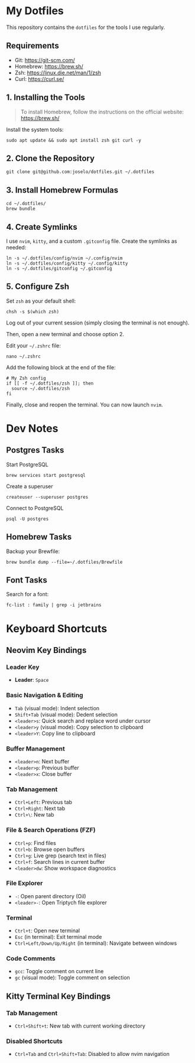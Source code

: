 # My Dotfiles

This repository contains the `dotfiles` for the tools I use regularly.

## Requirements

- Git: https://git-scm.com/
- Homebrew: https://brew.sh/
- Zsh: https://linux.die.net/man/1/zsh
- Curl: https://curl.se/

## 1. Installing the Tools

> To install Homebrew, follow the instructions on the official website:
> https://brew.sh/

Install the system tools:

	sudo apt update && sudo apt install zsh git curl -y

## 2. Clone the Repository

	git clone git@github.com:joselo/dotfiles.git ~/.dotfiles

## 3. Install Homebrew Formulas

	cd ~/.dotfiles/
	brew bundle

## 4. Create Symlinks

I use `nvim`, `kitty`, and a custom `.gitconfig` file. Create the symlinks as needed:

	ln -s ~/.dotfiles/config/nvim ~/.config/nvim
	ln -s ~/.dotfiles/config/kitty ~/.config/kitty
	ln -s ~/.dotfiles/gitconfig ~/.gitconfig

## 5. Configure Zsh

Set `zsh` as your default shell:

	chsh -s $(which zsh)

Log out of your current session (simply closing the terminal is not enough).

Then, open a new terminal and choose option 2.

Edit your `~/.zshrc` file:

	nano ~/.zshrc

Add the following block at the end of the file:

	# My Zsh config
	if [[ -f ~/.dotfiles/zsh ]]; then
	  source ~/.dotfiles/zsh
	fi

Finally, close and reopen the terminal. You can now launch `nvim`.

# Dev Notes

## Postgres Tasks

Start PostgreSQL

	brew services start postgresql

Create a superuser

	createuser --superuser postgres

Connect to PostgreSQL

	psql -U postgres

## Homebrew Tasks

Backup your Brewfile:

	brew bundle dump --file=~/.dotfiles/Brewfile

## Font Tasks

Search for a font:

	fc-list : family | grep -i jetbrains

# Keyboard Shortcuts

## Neovim Key Bindings

### Leader Key
- **Leader**: `Space`

### Basic Navigation & Editing
- `Tab` (visual mode): Indent selection
- `Shift+Tab` (visual mode): Dedent selection
- `<leader>s`: Quick search and replace word under cursor
- `<leader>y` (visual mode): Copy selection to clipboard
- `<leader>Y`: Copy line to clipboard

### Buffer Management
- `<leader>n`: Next buffer
- `<leader>p`: Previous buffer
- `<leader>x`: Close buffer

### Tab Management
- `Ctrl+Left`: Previous tab
- `Ctrl+Right`: Next tab
- `Ctrl+\`: New tab

### File & Search Operations (FZF)
- `Ctrl+p`: Find files
- `Ctrl+b`: Browse open buffers
- `Ctrl+g`: Live grep (search text in files)
- `Ctrl+f`: Search lines in current buffer
- `<leader>dw`: Show workspace diagnostics

### File Explorer
- `-`: Open parent directory (Oil)
- `<leader>-`: Open Triptych file explorer

### Terminal
- `Ctrl+t`: Open new terminal
- `Esc` (in terminal): Exit terminal mode
- `Ctrl+Left/Down/Up/Right` (in terminal): Navigate between windows

### Code Comments
- `gcc`: Toggle comment on current line
- `gc` (visual mode): Toggle comment on selection

## Kitty Terminal Key Bindings

### Tab Management
- `Ctrl+Shift+t`: New tab with current working directory

### Disabled Shortcuts
- `Ctrl+Tab` and `Ctrl+Shift+Tab`: Disabled to allow nvim navigation

